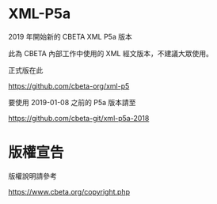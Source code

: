 # XML-P5a
2019 年開始新的 CBETA XML P5a 版本

此為 CBETA 內部工作中使用的 XML 經文版本，不建議大眾使用。

正式版在此

https://github.com/cbeta-org/xml-p5

要使用 2019-01-08 之前的 P5a 版本請至

https://github.com/cbeta-git/xml-p5a-2018

# 版權宣告

版權說明請參考

https://www.cbeta.org/copyright.php

